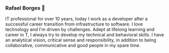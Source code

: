 ### Rafael Borges 👋

<!--
**rafaelfborges/rafaelfborges** is a ✨ _special_ ✨ repository because its `README.md` (this file) appears on your GitHub profile.

Here are some ideas to get you started:

- 🔭 I’m currently working on ...
- 🌱 I’m currently learning ...
- 👯 I’m looking to collaborate on ...
- 🤔 I’m looking for help with ...
- 💬 Ask me about ...
- 📫 How to reach me: ...
- 😄 Pronouns: ...
- ⚡ Fun fact: ...
-->

IT professional for over 10 years, today I work as a developer after a successful career transition from infrastructure to software. I love technology and I'm driven by challenges. Adept at lifelong learning and career in T, I always try to develop my technical and behavioral skills. I have an analytical vision, critical sense and responsibility, in addition to being collaborative, communicative and good people in my spare time.

